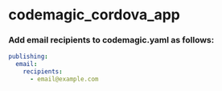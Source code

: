 # codemagic_cordova_app


### Add email recipients to codemagic.yaml as follows:

```yaml
publishing:
  email:
    recipients:
      - email@example.com
```
